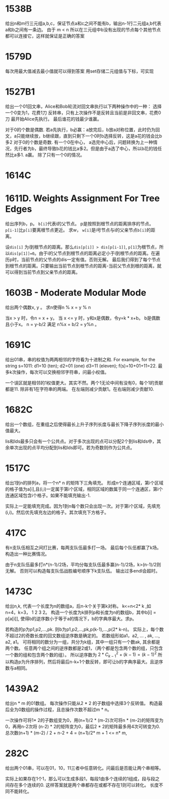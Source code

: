 # 1538B

给出n和m行三元组a,b,c，保证节点a和c之间不能有b，输出n-1行二元组a,b代表a和b之间有一条边。
由于 m < n 所以在三元组中b没有出现的节点每个其他节点都可以连接它，这样就保证是正确的答案
# 1579D
每次用最大值减去最小值就可以得到答案
用set存储二元组值与下标，可实现
# 1527B1
给出一个01回文串，Alice和Bob轮流对回文串执行以下两种操作中的一种：
选择一个0变为1，花费1刀
反转串，只有上次操作不是反转且当前是非回文串，花费0刀
最开始Alice先执行。
最后谁花的钱最少谁赢。

对于0的个数是偶数.
若a先执行，b必赢：a放完后，b放a对称位置，此时仍为回文，a只能继续放，b继续跟，直到只剩下一个0时b选择反转，这是a花的钱会比b多2
对于0的个数是奇数. 有一个0在中心，
a选完中心后，问题转换为上一种情况，先行者为b，最终导致b花的钱比a多2。但是由于a选了中心，所以b花的钱任然比a多1. a赢。 除了只有一个0的情况。

# 1614C

# 1611D. Weights Assignment For Tree Edges
给出序列b，p。 `b[i]`代表i的父节点。 p是按照到根节点的距离排序的节点。 `p[i-1]`比`p[i]`要离根节点更近。
求w， `w[i]`是i号节点与i的父亲节点`b[i]`的距离。

设`dis[i]` 为i到根节点的距离。那么`dis[p[i]] > dis[p[i-1]]`, `p[1]`为根节点，所以`dis[p[1]]=0`。由于i的父节点到根节点的距离必定小于i到根节点的距离。在遍历p时，当前节点的父节点的dis一定有值。否则无解。
最后我们得到了每个节点到根节点的距离。只要输出当前节点到根节点的距离-当前父节点到根的距离，就可以得到当前节点到父亲节点的距离。

# 1603B - Moderate Modular Mode
给出两个偶数x, y 。 求n使得n % x = y % n

当x > y 时，令n = x + y。 
当 x <= y 时，y和x是偶数，令y=k * x+b。 b是偶数且小于x。
n = y-b/2 满足 n%x = b/2 = y%n 。

# 1691C
给出01串，串的权值为两两相邻的字符看为十进制之和. 
For example, for the string s=1011:
d1=10 (ten);
d2=01 (one)
d3=11 (eleven);
f(s)=10+01+11=22.
最多k次操作，每次可以交换相邻字符串，问最小权值。

一个误区就是相邻的1权值更大。其实不然。两个1无论中间有没有0，每个1的贡献都是11.
除非有1在字符串的两端。 在左端则减少贡献1。在右端则减少贡献10.

# 1682C
给出一个数组，在重组之后使得最长上升子序列长度与最长下降子序列长度的最小值最大。

lis和lds最多只会有一个公共点。对于多次出现的点可以分配2个到lis和lds中，其余单次出现的点平均分配到lis和lds即可。若为奇数则作为公共点。

# 1517C
给出1到n的排列a，将一个n* n 的矩阵下三角填充。 形成n个连通区域，第i个区域的格子值为a[i],且(i,i)一定属于第i个区域，相同区域的数属于同一个连通区，第i个连通区域包含i个格子。如果不能填充输出-1.

实际上一定能填充完成。因为1到n每个数只会出现一次。对于第i个区域，先填充(i,i)。然后优先填充左边的格子。其次填充下方格子。

# 417C
有n支队伍相互之间打比赛，每两支队伍最多打一场。 最后每个队伍都赢了k场。构造出一种比赛情况。

由于n支队伍最多打n*(n-1)/2场，平均分每支队伍最多赢(n-1)/2场，k>(n-1)/2则无解。 否则可以构造每支队伍战胜编号顺序下k支队伍。
输出过多endl会超时。

# 1473C

给出n,k, 代表一个长度为n的数组a，后n-k个关于第k对称。 k<=n<2* k ,如n=4，k=3， 1 2 3 2。
构造一个长度为k排列p和长度为n的数组b，其中b[i] = p[a[i]], 使得b的逆序数小于等于a的情况下，b的字典序最大。求p。

若构造的p为p1,p2,...,pk. 则b为p1,p2,...,pk,p(k-1),...,p(2* k-n)。
实际上，每个数不超过2的奇数长度的回文数组逆序数是确定的。
若数组形如a1，a2, ... , ak, ..., a2, a1。 可将相同的数分为一组，共分为k组，其中一组只有一个数ak, 其余都是两个数。 任意两个组之间的逆序数都是2或1，（两个都是包含两个数的组，只包含一个数的组和包含两个数的组）。
所以逆序数为 $2*C_{k-1}^{2}+(k-1) = (k-1)^2$
所以构造p为升序排列，然后将最后n-k+1个数反转，即可让b的字典序最大。且逆序数与a相同。

# 1439A2
给出n * m 的01数组。 每次操作只能从2 * 2 的子数组中选择3个反转值。 构造最后全为0数组的操作过程，且总操作次数不超过m * n。

一次操作可将1* 2的子数组变为0，用(n+1)/2 * (m-2)次可将n * (m-2)的矩阵变为0，再用n-2次将 (n-2) * 2的矩阵变为0，最后2 * 2的矩阵最多用4次可转变为0.
总次数(n+1) * (m-2) / 2 + n-2 + 4 = (n+1)/2* m + 1 <= n* m, 


# 282C
给出两个01串，可以在01，10，11三者中任意转化。问最后是否能让两个串相等。

实际上如果存在1个1，那么可以生成多段1，每段1由多个连续的1组成，段与段之间存在多个连续的0.
这样答案就是两个串都存在或都不存在1则可以转化。 长度不同不能转化。